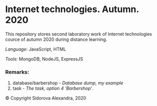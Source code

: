 # Internet technologies. Autumn. 2020

This repository stores second laboratory work of Internet technologies cource of autumn 2020 during distance learning.

*Language*: JavaScript, HTML

*Tools*: MongoDB, NodeJS, ExpressJS

### Remarks:
1. database/barbershop - *Database dump, my example*
2. task - *The task, option 4 'Barbershop'*.

© Copyright Sidorova Alexandra, 2020
